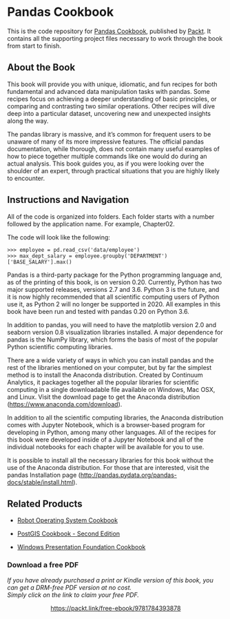 


# Pandas Cookbook
This is the code repository for [Pandas Cookbook](https://www.packtpub.com/big-data-and-business-intelligence/pandas-cookbook?utm_source=github&utm_medium=repository&utm_campaign=9781784393878), published by [Packt](https://www.packtpub.com/?utm_source=github). It contains all the supporting project files necessary to work through the book from start to finish.
## About the Book
This book will provide you with unique, idiomatic, and fun recipes for both fundamental and advanced data manipulation tasks with pandas. Some recipes focus on achieving a deeper understanding of basic principles, or comparing and contrasting two similar operations. Other recipes will dive deep into a particular dataset, uncovering new and unexpected insights along the way. 

The pandas library is massive, and it’s common for frequent users to be unaware of many of its more impressive features. The official pandas documentation, while thorough, does not contain many useful examples of how to piece together multiple commands like one would do during an actual analysis. This book guides you, as if you were looking over the shoulder of an expert, through practical situations that you are highly likely to encounter.


## Instructions and Navigation
All of the code is organized into folders. Each folder starts with a number followed by the application name. For example, Chapter02.



The code will look like the following:
```
>>> employee = pd.read_csv('data/employee')
>>> max_dept_salary = employee.groupby('DEPARTMENT')['BASE_SALARY'].max()
```

Pandas is a third-party package for the Python programming language and, as of the printing of this book, is on version 0.20. Currently, Python has two major supported releases, versions 2.7 and 3.6. Python 3 is the future, and it is now highly recommended that all scientific computing users of Python use it, as Python 2 will no longer be supported in 2020. All examples in this book have been run and tested with pandas 0.20 on Python 3.6.



In addition to pandas, you will need to have the matplotlib version 2.0 and seaborn version 0.8 visualization libraries installed. A major dependence for pandas is the NumPy library, which forms the basis of most of the popular Python scientific computing libraries.

There are a wide variety of ways in which you can install pandas and the rest of the libraries mentioned on your computer, but by far the simplest method is to install the Anaconda distribution. Created by Continuum Analytics, it packages together all the popular libraries for scientific computing in a single downloadable file available on Windows, Mac OSX, and Linux. Visit the download page to get the Anaconda distribution (https://www.anaconda.com/download).

In addition to all the scientific computing libraries, the Anaconda distribution comes with Jupyter Notebook, which is a browser-based program for developing in Python, among many other languages. All of the recipes for this book were developed inside of a Jupyter Notebook and all of the individual notebooks for each chapter will be available for you to use.

It is possible to install all the necessary libraries for this book without the use of the Anaconda distribution. For those that are interested, visit the pandas Installation page (http://pandas.pydata.org/pandas-docs/stable/install.html).

## Related Products
* [Robot Operating System Cookbook](https://www.packtpub.com/hardware-and-creative/robot-operating-system-cookbook?utm_source=github&utm_medium=repository&utm_campaign=9781783987443)

* [PostGIS Cookbook - Second Edition](https://www.packtpub.com/application-development/postgis-cookbook-second-edition?utm_source=github&utm_medium=repository&utm_campaign=9781788299329)

* [Windows Presentation Foundation Cookbook](https://www.packtpub.com/application-development/windows-presentation-foundation-cookbook?utm_source=github&utm_medium=repository&utm_campaign=9781788399807)


### Download a free PDF

 <i>If you have already purchased a print or Kindle version of this book, you can get a DRM-free PDF version at no cost.<br>Simply click on the link to claim your free PDF.</i>
<p align="center"> <a href="https://packt.link/free-ebook/9781784393878">https://packt.link/free-ebook/9781784393878 </a> </p>

